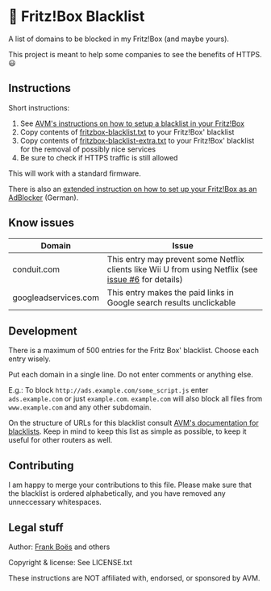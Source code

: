 :do_not_litter: Fritz!Box Blacklist
===================================

A list of domains to be blocked in my Fritz!Box (and maybe yours).

This project is meant to help some companies to see the benefits of HTTPS. :smiley:

Instructions
------------

Short instructions:

1. See [AVM's instructions on how to setup a blacklist in your Fritz!Box](https://en.avm.de/service/fritzbox/-7490/knowledge-base/publication/show/3395_Creating-filter-lists-for-websites/)
2. Copy contents of [fritzbox-blacklist.txt](https://raw.githubusercontent.com/fboes/fritzbox-blacklist/master/fritzbox-blacklist.txt) to your Fritz!Box' blacklist
2. Copy contents of [fritzbox-blacklist-extra.txt](https://raw.githubusercontent.com/fboes/fritzbox-blacklist/master/fritzbox-blacklist-extra.txt) to your Fritz!Box' blacklist for the removal of possibly nice services
4. Be sure to check if HTTPS traffic is still allowed

This will work with a standard firmware.

There is also an [extended instruction on how to set up your Fritz!Box as an AdBlocker](https://journal.3960.org/posts/2015-07-02-fritz-box-als-adblocker/) (German).

Know issues
-----------

| Domain               | Issue |
|----------------------|-------|
| conduit.com          | This entry may prevent some Netflix clients like Wii U from using Netflix (see [issue #6](https://github.com/fboes/fritzbox-blacklist/issues/6) for details) |
| googleadservices.com | This entry makes the paid links in Google search results unclickable |

Development
-----------

There is a maximum of 500 entries for the Fritz Box' blacklist. Choose each entry wisely.

Put each domain in a single line. Do not enter comments or anything else.

E.g.: To block `http://ads.example.com/some_script.js` enter `ads.example.com` or just `example.com`. `example.com` will also block all files from `www.example.com` and any other subdomain.

On the structure of URLs for this blacklist consult [AVM's documentation for blacklists](http://service.avm.de/help/de/FRITZ-Box-Fon-WLAN-7490/014/hilfe_internet_filter_blacklist). Keep in mind to keep this list as simple as possible, to keep it useful for other routers as well.

Contributing
------------

I am happy to merge your contributions to this file. Please make sure that the blacklist is ordered alphabetically, and you have removed any unneccessary whitespaces.

Legal stuff
-----------

Author: [Frank Boës](http://3960.org) and others

Copyright & license: See LICENSE.txt

These instructions are NOT affiliated with, endorsed, or sponsored by AVM.
